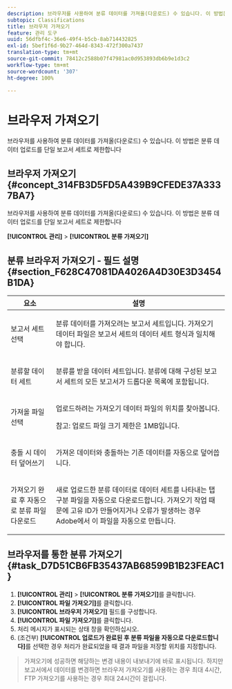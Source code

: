 ```yaml
---
description: 브라우저를 사용하여 분류 데이터를 가져올(다운로드) 수 있습니다. 이 방법은 분류 데이터 업로드를 단일 보고서 세트로 제한합니다
subtopic: Classifications
title: 브라우저 가져오기
feature: 관리 도구
uuid: 56dfbf4c-36e6-49f4-b5cb-8ab714432825
exl-id: 5bef1f6d-9b27-464d-8343-472f300a7437
translation-type: tm+mt
source-git-commit: 78412c2588b07f47981ac0d953893db6b9e1d3c2
workflow-type: tm+mt
source-wordcount: '307'
ht-degree: 100%

---
```


# 브라우저 가져오기

브라우저를 사용하여 분류 데이터를 가져올(다운로드) 수 있습니다. 이 방법은 분류 데이터 업로드를 단일 보고서 세트로 제한합니다

## 브라우저 가져오기 {#concept_314FB3D5FD5A439B9CFEDE37A3337BA7}

브라우저를 사용하여 분류 데이터를 가져올(다운로드) 수 있습니다. 이 방법은 분류 데이터 업로드를 단일 보고서 세트로 제한합니다

**[!UICONTROL 관리]** > **[!UICONTROL 분류 가져오기]**

## 분류 브라우저 가져오기 - 필드 설명 {#section_F628C47081DA4026A4D30E3D3454B1DA}

<table id="table_7FC7E510E7E74C2D9E8F316C5C6B66DB"> 
 <thead> 
  <tr> 
   <th colname="col1" class="entry"> 요소 </th> 
   <th colname="col2" class="entry"> 설명 </th> 
  </tr> 
 </thead>
 <tbody> 
  <tr> 
   <td colname="col1"> 보고서 세트 선택 </td> 
   <td colname="col2"> <p>분류 데이터를 가져오려는 보고서 세트입니다. 가져오기 데이터 파일은 보고서 세트의 데이터 세트 형식과 일치해야 합니다. </p> </td> 
  </tr> 
  <tr> 
   <td colname="col1"> 분류할 데이터 세트 </td> 
   <td colname="col2"> <p>분류를 받을 데이터 세트입니다. 분류에 대해 구성된 보고서 세트의 모든 보고서가 드롭다운 목록에 포함됩니다. </p> </td> 
  </tr> 
  <tr> 
   <td colname="col1"> 가져올 파일 선택 </td> 
   <td colname="col2"> <p>업로드하려는 가져오기 데이터 파일의 위치를 찾아봅니다. </p> <p>참고: 업로드 파일 크기 제한은 1MB입니다. </p> </td> 
  </tr> 
  <tr> 
   <td colname="col1"> 충돌 시 데이터 덮어쓰기 </td> 
   <td colname="col2"> <p>가져온 데이터와 충돌하는 기존 데이터를 자동으로 덮어씁니다. </p> </td> 
  </tr> 
  <tr> 
   <td colname="col1"> 가져오기 완료 후 자동으로 분류 파일 다운로드 </td> 
   <td colname="col2"> <p>새로 업로드한 분류 데이터로 데이터 세트를 나타내는 탭 구분 파일을 자동으로 다운로드합니다. 가져오기 작업 때문에 고유 ID가 만들어지거나 오류가 발생하는 경우 Adobe에서 이 파일을 자동으로 만듭니다. </p> </td> 
  </tr> 
 </tbody> 
</table>

## 브라우저를 통한 분류 가져오기 {#task_D7D51CB6FB35437AB68599B1B23FEAC1}

<!-- 

t_upload_a_saint_data_file_via_web_browser.xml

 -->

1. **[!UICONTROL 관리]** > **[!UICONTROL 분류 가져오기]**&#x200B;를 클릭합니다.
1. **[!UICONTROL 파일 가져오기]**&#x200B;를 클릭합니다.
1. **[!UICONTROL 브라우저 가져오기]** 필드를 구성합니다.
1. **[!UICONTROL 파일 가져오기]**&#x200B;를 클릭합니다.
1. 처리 메시지가 표시되는 상태 창을 확인하십시오.
1. (조건부) **[!UICONTROL 업로드가 완료된 후 분류 파일을 자동으로 다운로드합니다]**&#x200B;를 선택한 경우 처리가 완료되었을 때 결과 파일을 저장할 위치를 지정합니다.
>가져오기에 성공하면 해당하는 변경 내용이 내보내기에 바로 표시됩니다. 하지만 보고서에서 데이터를 변경하면 브라우저 가져오기를 사용하는 경우 최대 4시간, FTP 가져오기를 사용하는 경우 최대 24시간이 걸립니다.
